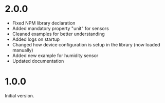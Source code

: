 # 2.0.0
- Fixed NPM library declaration
- Added mandatory property "unit" for sensors
- Cleaned examples for better understanding
- Added logs on startup
- Changed how device configuration is setup in the library (now loaded manually)
- Added new example for humidity sensor
- Updated documentation

# 1.0.0
Initial version.